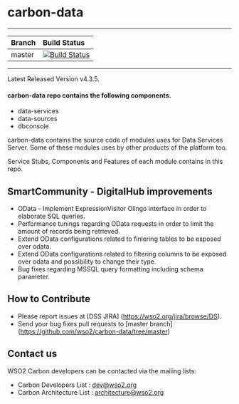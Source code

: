 # carbon-data

---

|  Branch | Build Status |
| :------------ |:-------------
| master      | [![Build Status](https://wso2.org/jenkins/job/carbon-data/badge/icon)](https://wso2.org/jenkins/job/carbon-data) |


---


Latest Released Version v4.3.5.

#### carbon-data repo contains the following components.

* data-services      
* data-sources
* dbconsole  
    
carbon-data contains the source code of modules uses for Data Services Server. Some of these modules uses by other products of the platform too.

Service Stubs, Components and Features of each module contains in this repo.

## SmartCommunity - DigitalHub improvements

* OData - Implement ExpressionVisitor Olingo interface in order to elaborate SQL queries.
* Performance tunings regarding OData requests in order to limit the amount of records being retrieved.
* Extend OData configurations related to finlering tables to be exposed over odata.
* Extend OData configurations related to filtering columns to be exposed over odata and possibility to change their type.
* Bug fixes regarding MSSQL query formatting including schema parameter.


## How to Contribute
* Please report issues at [DSS JIRA] (https://wso2.org/jira/browse/DS).
* Send your bug fixes pull requests to [master branch] (https://github.com/wso2/carbon-data/tree/master) 

## Contact us
WSO2 Carbon developers can be contacted via the mailing lists:

* Carbon Developers List : dev@wso2.org
* Carbon Architecture List : architecture@wso2.org
